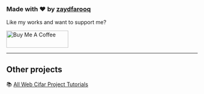 


### Made with ❤️ by [zaydfarooq](https://www.instagram.com/thezaidfarooq79/)

Like my works and want to support me?

<a href="https://www.buymeacoffee.com/zaydfarooq624" target="_blank"><img src="https://cdn.buymeacoffee.com/buttons/v2/default-blue.png" alt="Buy Me A Coffee" style="height: 45px !important;width: 162.75px !important;" ></a>

---

## Other projects

📚 [All Web Cifar Project Tutorials](https://github.com/zahoorfarooq)
  



